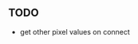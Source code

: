 <!-- 
Creating a 2D Multiplayer Game with Vue.js and Socket.io
by LogRocket

https://www.youtube.com/watch?v=JEYEpledOxs

Color picker
https://iro.js.org/guide.html

Chat app
Vue, Nuxt
https://stfalcon.com/en/blog/post/chat-app-creation-vue.js-nuxt.js-node.js-socket.io-vue-socket.io-vuetify.js-technolog
https://nuxt-chat-app.herokuapp.com/?message=noUser


Pixelate
https://redstapler.co/how-to-create-pixelated-image-with-javascript/

pixelate filter
https://hackernoon.com/creating-a-pixelation-filter-for-creative-coding-fc6dc1d728b2




-->

## TODO

- get other pixel values on connect
